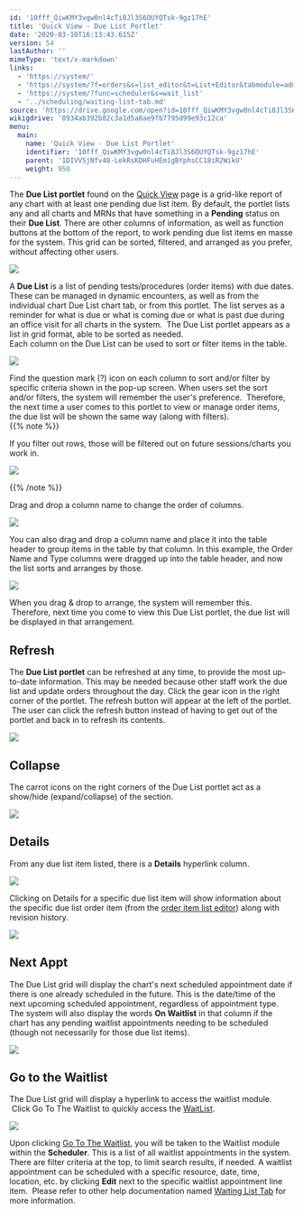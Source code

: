```yaml
---
id: '10fff_QiwKMY3vgw0nl4cTi8Jl3S6OUYQTsk-9gz17hE'
title: 'Quick View - Due List Portlet'
date: '2020-03-10T16:13:43.615Z'
version: 54
lastAuthor: ''
mimeType: 'text/x-markdown'
links:
  - 'https://system/'
  - 'https://system/?f=orders&s=list_editor&t=List+Editor&tabmodule=admin&tabselect=Orders-List+Editor'
  - 'https://system/?func=scheduler&s=wait_list'
  - '../scheduling/waiting-list-tab.md'
source: 'https://drive.google.com/open?id=10fff_QiwKMY3vgw0nl4cTi8Jl3S6OUYQTsk-9gz17hE'
wikigdrive: '8934ab392b82c3a1d5a8ae9fb7795d99e93c12ca'
menu:
  main:
    name: 'Quick View - Due List Portlet'
    identifier: '10fff_QiwKMY3vgw0nl4cTi8Jl3S6OUYQTsk-9gz17hE'
    parent: '1DIVVSjNfv48-LekRsKDHFuHEm1gBYphsCC18iR2WikU'
    weight: 950
---
```

The **Due List portlet** found on the [Quick View](https://system/) page is a grid-like report of any chart with at least one pending due list item. By default, the portlet lists any and all charts and MRNs that have something in a **Pending** status on their **Due List**. There are other columns of information, as well as function buttons at the bottom of the report, to work pending due list items en masse for the system. This grid can be sorted, filtered, and arranged as you prefer, without affecting other users.

  
![](../quick-view-due-list-portlet.assets/100002010000054B0000011C11D2A3E5A1EC23A9.png)  


A **Due List** is a list of pending tests/procedures (order items) with due dates. These can be managed in dynamic encounters, as well as from the individual chart Due List chart tab, or from this portlet. The list serves as a reminder for what is due or what is coming due or what is past due during an office visit for all charts in the system.  The Due List portlet appears as a list in grid format, able to be sorted as needed.  
Each column on the Due List can be used to sort or filter items in the table.

  
![](../quick-view-due-list-portlet.assets/1000020100000498000001918B3ACD5E4CE1463D.png)  


Find the question mark (?) icon on each column to sort and/or filter by specific criteria shown in the pop-up screen. When users set the sort and/or filters, the system will remember the user's preference.  Therefore, the next time a user comes to this portlet to view or manage order items, the due list will be shown the same way (along with filters).  
{{% note %}}

If you filter out rows, those will be filtered out on future sessions/charts you work in.

  
![](../quick-view-due-list-portlet.assets/1000020100000203000001962057AC87406EDCF1.png)  


{{% /note %}}

Drag and drop a column name to change the order of columns.

  
![](../quick-view-due-list-portlet.assets/10000201000002BC00000064393A0DB40BB53810.png)  


You can also drag and drop a column name and place it into the table header to group items in the table by that column. In this example, the Order Name and Type columns were dragged up into the table header, and now the list sorts and arranges by those.

  
![](../quick-view-due-list-portlet.assets/1000020100000470000000EB095534EF333FC0B6.png)  


When you drag & drop to arrange, the system will remember this.  Therefore, next time you come to view this Due List portlet, the due list will be displayed in that arrangement.  
  
## **Refresh**  

The **Due List portlet** can be refreshed at any time, to provide the most up-to-date information. This may be needed because other staff work the due list and update orders throughout the day. Click the gear icon in the right corner of the portlet. The refresh button will appear at the left of the portlet.  The user can click the refresh button instead of having to get out of the portlet and back in to refresh its contents.

  
![](../quick-view-due-list-portlet.assets/10000201000004A2000000EBE3DE4290ED71D58E.png)  


  
## **Collapse**  

The carrot icons on the right corners of the Due List portlet act as a show/hide (expand/collapse) of the section.

  
![](../quick-view-due-list-portlet.assets/10000201000004A100000199D29F4BFA904324A7.png)  


  
## **Details**  

From any due list item listed, there is a **Details** hyperlink column.  

  
![](../quick-view-due-list-portlet.assets/10000201000004A100000199B550B2563F06707F.png)  


Clicking on Details for a specific due list item will show information about the specific due list order item (from the [order item list editor](https://system/?f=orders&s=list_editor&t=List+Editor&tabmodule=admin&tabselect=Orders-List+Editor)) along with revision history.

  
![](../quick-view-due-list-portlet.assets/10000201000002DE000000F17E8D6E80EC9B11E1.png)  


  
## **Next Appt**  

The Due List grid will display the chart's next scheduled appointment date if there is one already scheduled in the future. This is the date/time of the next upcoming scheduled appointment, regardless of appointment type. The system will also display the words **On Waitlist** in that column if the chart has any pending waitlist appointments needing to be scheduled (though not necessarily for those due list items).

  
![](../quick-view-due-list-portlet.assets/100002010000049C000001A2D08D8295673E33F5.png)  


  
## **Go to the Waitlist**  

The Due List grid will display a hyperlink to access the waitlist module.  Click Go To The Waitlist to quickly access the [WaitList](https://system/?func=scheduler&s=wait_list).

  
![](../quick-view-due-list-portlet.assets/100002010000049C000001A27A7F210DD0FEB269.png)  


Upon clicking [Go To The Waitlist](https://system/?func=scheduler&s=wait_list), you will be taken to the Waitlist module within the **Scheduler**. This is a list of all waitlist appointments in the system. There are filter criteria at the top, to limit search results, if needed. A waitlist appointment can be scheduled with a specific resource, date, time, location, etc. by clicking **Edit** next to the specific waitlist appointment line item.  Please refer to other help documentation named [Waiting List Tab](../scheduling/waiting-list-tab.md) for more information.

